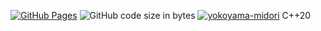 [![GitHub Pages](https://img.shields.io/static/v1?label=GitHub+Pages&message=+&color=brightgreen&logo=github)](https://yokoyama-midori.github.io/library/)
![GitHub code size in bytes](https://img.shields.io/github/languages/code-size/yokoyama-midori/library)
[![yokoyama-midori](https://img.shields.io/endpoint?url=https%3A%2F%2Fatcoder-badges.now.sh%2Fapi%2Fcodeforces%2Fjson%2Fyokoyama-midori)](https://codeforces.com/profile/yokoyama-midori)
C++20
